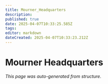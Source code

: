 ```yaml
---
title: Mourner_Headquarters
description: 
published: true
date: 2025-04-07T10:33:25.585Z
tags: 
editor: markdown
dateCreated: 2025-04-07T10:33:23.212Z
---
```


# Mourner Headquarters

*This page was auto-generated from structure.*